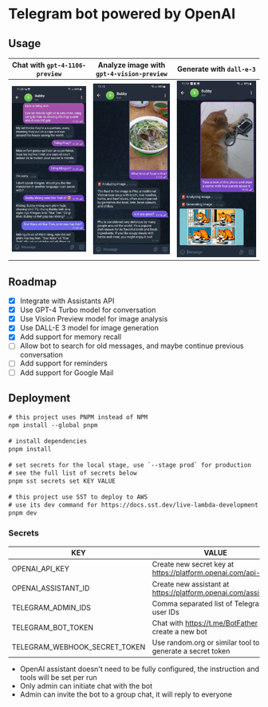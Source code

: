 # Telegram bot powered by OpenAI

## Usage

| Chat with `gpt-4-1106-preview`    | Analyze image with `gpt-4-vision-preview`           | Generate with `dall-e-3`                                                  |
|-----------------------------------|-----------------------------------------------------|---------------------------------------------------------------------------|
| ![Chat](screenshots/001_chat.jpg) | ![Analyze image](screenshots/002_analyze_image.jpg) | ![Analyze then generate image](screenshots/003_analyze_then_generate.jpg) |

## Roadmap

- [x] Integrate with Assistants API
- [x] Use GPT-4 Turbo model for conversation
- [x] Use Vision Preview model for image analysis
- [x] Use DALL-E 3 model for image generation
- [x] Add support for memory recall
- [ ] Allow bot to search for old messages, and maybe continue previous conversation
- [ ] Add support for reminders
- [ ] Add support for Google Mail

## Deployment


```shell
# this project uses PNPM instead of NPM
npm install --global pnpm

# install dependencies
pnpm install

# set secrets for the local stage, use `--stage prod` for production
# see the full list of secrets below
pnpm sst secrets set KEY VALUE

# this project use SST to deploy to AWS
# use its dev command for https://docs.sst.dev/live-lambda-development
pnpm dev
```

### Secrets


| KEY                           | VALUE                                                          |
|-------------------------------|----------------------------------------------------------------|
| OPENAI_API_KEY                | Create new secret key at https://platform.openai.com/api-keys  |
| OPENAI_ASSISTANT_ID           | Create new assistant at https://platform.openai.com/assistants |
| TELEGRAM_ADMIN_IDS            | Comma separated list of Telegram user IDs                      |
| TELEGRAM_BOT_TOKEN            | Chat with https://t.me/BotFather to create a new bot           |
| TELEGRAM_WEBHOOK_SECRET_TOKEN | Use random.org or similar tool to generate a secret token      |

- OpenAI assistant doesn't need to be fully configured, the instruction and tools will be set per run
- Only admin can initiate chat with the bot
- Admin can invite the bot to a group chat, it will reply to everyone
